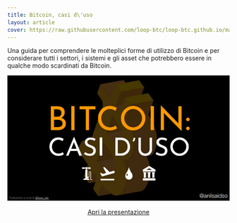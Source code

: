 ```yaml
---
title: Bitcoin, casi d\'uso
layout: article
cover: https://raw.githubusercontent.com/loop-btc/loop-btc.github.io/master/assets/images/cover-anil-casi-d-uso.jpg
---
```


Una guida per comprendere le molteplici forme di utilizzo di Bitcoin e per considerare tutti i settori, i sistemi e gli asset che potrebbero essere in qualche modo scardinati da Bitcoin.

<!--more-->

![TeXt Theme](https://raw.githubusercontent.com/loop-btc/loop-btc.github.io/master/assets/images/cover-anil-casi-d-uso.jpg)


<p style="text-align: center;"><a class="button button--warning button--rounded button--lg" href="/assets/risorse/Casi d'uso di Bitcoin_by Anil - ITA by loop_btc.pdf"><i class="fas fa-file-pdf"></i> Apri la presentazione</a></p>